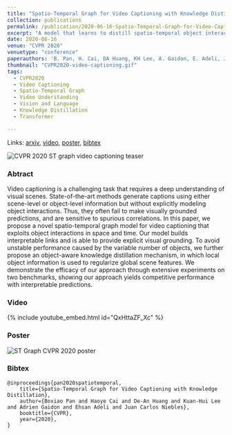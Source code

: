 ```yaml
---
title: "Spatio-Temporal Graph for Video Captioning with Knowledge Distillation"
collection: publications
permalink: /publication/2020-06-16-Spatio-Temporal-Graph-for-Video-Captioning
excerpt: "A model that learns to distill spatio-temporal object interactions for video captioning."
date: 2020-06-16
venue: "CVPR 2020"
venuetype: "conference"
paperauthors: 'B. Pan, H. Cai, DA Huang, KH Lee, A. Gaidon, E. Adeli, JC Niebles'
thumbnail: "CVPR2020-video-captioning.gif"
tags:
  - CVPR2020
  - Video Captioning
  - Spatio-Temporal Graph
  - Video Understanding
  - Vision and Language
  - Knowledge Distillation
  - Transformer

---
```


Links: [arxiv](https://arxiv.org/abs/2003.13942), [video](#video), [poster](#poster), [bibtex](#bibtex)

![CVPR 2020 ST graph video captioning teaser](/images/CVPR2020-video-captioning.gif)

### Abtract

Video captioning is a challenging task that requires a deep understanding of visual scenes. State-of-the-art methods generate captions using either scene-level or object-level information but without explicitly modeling object interactions. Thus, they often fail to make visually grounded predictions, and are sensitive to spurious correlations. In this paper, we propose a novel spatio-temporal graph model for video captioning that exploits object interactions in space and time. Our model builds interpretable links and is able to provide explicit visual grounding. To avoid unstable performance caused by the variable number of objects, we further propose an object-aware knowledge distillation mechanism, in which local object information is used to regularize global scene features. We demonstrate the efficacy of our approach through extensive experiments on two benchmarks, showing our approach yields competitive performance with interpretable predictions.

### Video

{% include youtube_embed.html id="QxHttaZF_Xc" %}

### Poster

![ST Graph CVPR 2020 poster](/images/CVPR2020-Poster-Spatio-Temporal-Graph-for-Video-Captioning-with-Knowledge-Distillation.png)

### Bibtex

    @inproceedings{pan2020spatiotemporal,
        title={Spatio-Temporal Graph for Video Captioning with Knowledge Distillation},
        author={Boxiao Pan and Haoye Cai and De-An Huang and Kuan-Hui Lee and Adrien Gaidon and Ehsan Adeli and Juan Carlos Niebles},
        booktitle={CVPR},
        year={2020},
    }